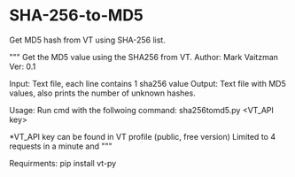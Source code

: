 # SHA-256-to-MD5
Get MD5 hash from VT using SHA-256 list.


"""
Get the MD5 value using the SHA256 from VT.
Author: Mark Vaitzman
Ver: 0.1

Input: Text file, each line contains 1 sha256 value
Output: Text file with MD5 values, also prints the number of unknown hashes.

Usage:
Run cmd with the follwoing command:
sha256tomd5.py <InputFileName> <OutputFileName> <VT_API key>

*VT_API key can be found in VT profile (public, free version)
Limited to 4 requests in a minute and 
"""

Requirments: pip install vt-py
